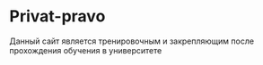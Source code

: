 # Privat-pravo
Данный сайт является тренировочным и закрепляющим после прохождения обучения в университете
